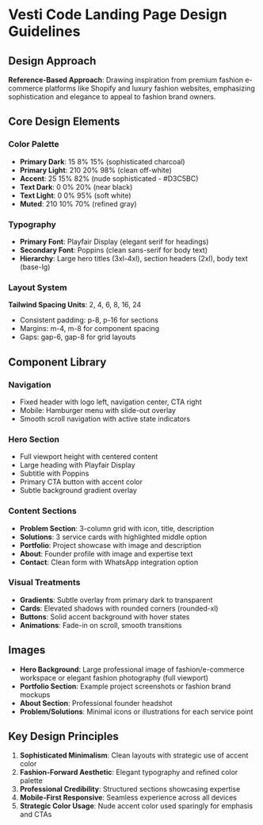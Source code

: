 # Vesti Code Landing Page Design Guidelines

## Design Approach
**Reference-Based Approach**: Drawing inspiration from premium fashion e-commerce platforms like Shopify and luxury fashion websites, emphasizing sophistication and elegance to appeal to fashion brand owners.

## Core Design Elements

### Color Palette
- **Primary Dark**: 15 8% 15% (sophisticated charcoal)
- **Primary Light**: 210 20% 98% (clean off-white)
- **Accent**: 25 15% 82% (nude sophisticated - #D3C5BC)
- **Text Dark**: 0 0% 20% (near black)
- **Text Light**: 0 0% 95% (soft white)
- **Muted**: 210 10% 70% (refined gray)

### Typography
- **Primary Font**: Playfair Display (elegant serif for headings)
- **Secondary Font**: Poppins (clean sans-serif for body text)
- **Hierarchy**: Large hero titles (3xl-4xl), section headers (2xl), body text (base-lg)

### Layout System
**Tailwind Spacing Units**: 2, 4, 6, 8, 16, 24
- Consistent padding: p-8, p-16 for sections
- Margins: m-4, m-8 for component spacing
- Gaps: gap-6, gap-8 for grid layouts

## Component Library

### Navigation
- Fixed header with logo left, navigation center, CTA right
- Mobile: Hamburger menu with slide-out overlay
- Smooth scroll navigation with active state indicators

### Hero Section
- Full viewport height with centered content
- Large heading with Playfair Display
- Subtitle with Poppins
- Primary CTA button with accent color
- Subtle background gradient overlay

### Content Sections
- **Problem Section**: 3-column grid with icon, title, description
- **Solutions**: 3 service cards with highlighted middle option
- **Portfolio**: Project showcase with image and description
- **About**: Founder profile with image and expertise text
- **Contact**: Clean form with WhatsApp integration option

### Visual Treatments
- **Gradients**: Subtle overlay from primary dark to transparent
- **Cards**: Elevated shadows with rounded corners (rounded-xl)
- **Buttons**: Solid accent background with hover states
- **Animations**: Fade-in on scroll, smooth transitions

## Images
- **Hero Background**: Large professional image of fashion/e-commerce workspace or elegant fashion photography (full viewport)
- **Portfolio Section**: Example project screenshots or fashion brand mockups
- **About Section**: Professional founder headshot
- **Problem/Solutions**: Minimal icons or illustrations for each service point

## Key Design Principles
1. **Sophisticated Minimalism**: Clean layouts with strategic use of accent color
2. **Fashion-Forward Aesthetic**: Elegant typography and refined color palette
3. **Professional Credibility**: Structured sections showcasing expertise
4. **Mobile-First Responsive**: Seamless experience across all devices
5. **Strategic Color Usage**: Nude accent color used sparingly for emphasis and CTAs